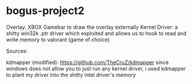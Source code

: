 # bogus-project2
Overlay: XBOX Gamebar to draw the overlay externally
Kernel Driver: a shitty win32k .ptr driver which exploited and allows us to hook to read and write memory to valorant (game of choice)


Sources:

  kdmapper (modified): https://github.com/TheCruZ/kdmapper since windows does not allow you to just run any kernel driver, i used kdmapper to plant my driver into the shitty intel driver's memory
  
